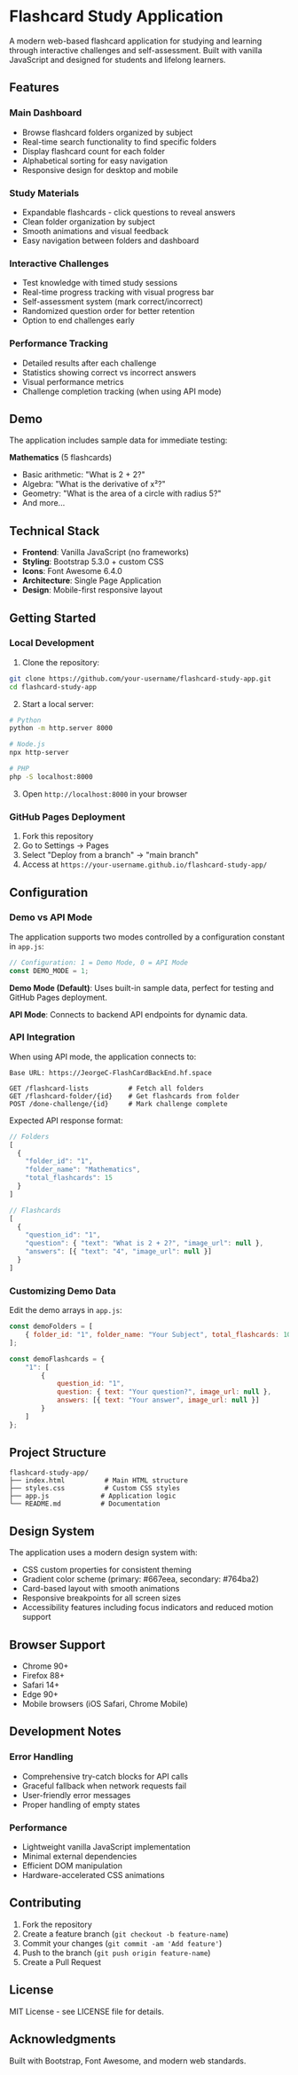 # Flashcard Study Application

A modern web-based flashcard application for studying and learning through interactive challenges and self-assessment. Built with vanilla JavaScript and designed for students and lifelong learners.

## Features

### Main Dashboard
- Browse flashcard folders organized by subject
- Real-time search functionality to find specific folders
- Display flashcard count for each folder
- Alphabetical sorting for easy navigation
- Responsive design for desktop and mobile

### Study Materials
- Expandable flashcards - click questions to reveal answers
- Clean folder organization by subject
- Smooth animations and visual feedback
- Easy navigation between folders and dashboard

### Interactive Challenges
- Test knowledge with timed study sessions
- Real-time progress tracking with visual progress bar
- Self-assessment system (mark correct/incorrect)
- Randomized question order for better retention
- Option to end challenges early

### Performance Tracking
- Detailed results after each challenge
- Statistics showing correct vs incorrect answers
- Visual performance metrics
- Challenge completion tracking (when using API mode)

## Demo

The application includes sample data for immediate testing:

**Mathematics** (5 flashcards)
- Basic arithmetic: "What is 2 + 2?"
- Algebra: "What is the derivative of x²?"
- Geometry: "What is the area of a circle with radius 5?"
- And more...

## Technical Stack

- **Frontend**: Vanilla JavaScript (no frameworks)
- **Styling**: Bootstrap 5.3.0 + custom CSS
- **Icons**: Font Awesome 6.4.0
- **Architecture**: Single Page Application
- **Design**: Mobile-first responsive layout

## Getting Started

### Local Development

1. Clone the repository:
```bash
git clone https://github.com/your-username/flashcard-study-app.git
cd flashcard-study-app
```

2. Start a local server:
```bash
# Python
python -m http.server 8000

# Node.js
npx http-server

# PHP
php -S localhost:8000
```

3. Open `http://localhost:8000` in your browser

### GitHub Pages Deployment

1. Fork this repository
2. Go to Settings → Pages
3. Select "Deploy from a branch" → "main branch"
4. Access at `https://your-username.github.io/flashcard-study-app/`

## Configuration

### Demo vs API Mode

The application supports two modes controlled by a configuration constant in `app.js`:

```javascript
// Configuration: 1 = Demo Mode, 0 = API Mode
const DEMO_MODE = 1;
```

**Demo Mode (Default)**: Uses built-in sample data, perfect for testing and GitHub Pages deployment.

**API Mode**: Connects to backend API endpoints for dynamic data.

### API Integration

When using API mode, the application connects to:

```
Base URL: https://JeorgeC-FlashCardBackEnd.hf.space

GET /flashcard-lists          # Fetch all folders
GET /flashcard-folder/{id}    # Get flashcards from folder
POST /done-challenge/{id}     # Mark challenge complete
```

Expected API response format:
```javascript
// Folders
[
  {
    "folder_id": "1",
    "folder_name": "Mathematics", 
    "total_flashcards": 15
  }
]

// Flashcards
[
  {
    "question_id": "1",
    "question": { "text": "What is 2 + 2?", "image_url": null },
    "answers": [{ "text": "4", "image_url": null }]
  }
]
```

### Customizing Demo Data

Edit the demo arrays in `app.js`:

```javascript
const demoFolders = [
    { folder_id: "1", folder_name: "Your Subject", total_flashcards: 10 }
];

const demoFlashcards = {
    "1": [
        { 
            question_id: "1", 
            question: { text: "Your question?", image_url: null }, 
            answers: [{ text: "Your answer", image_url: null }] 
        }
    ]
};
```

## Project Structure

```
flashcard-study-app/
├── index.html          # Main HTML structure
├── styles.css          # Custom CSS styles
├── app.js             # Application logic
└── README.md          # Documentation
```

## Design System

The application uses a modern design system with:

- CSS custom properties for consistent theming
- Gradient color scheme (primary: #667eea, secondary: #764ba2)
- Card-based layout with smooth animations
- Responsive breakpoints for all screen sizes
- Accessibility features including focus indicators and reduced motion support

## Browser Support

- Chrome 90+
- Firefox 88+
- Safari 14+
- Edge 90+
- Mobile browsers (iOS Safari, Chrome Mobile)

## Development Notes

### Error Handling
- Comprehensive try-catch blocks for API calls
- Graceful fallback when network requests fail
- User-friendly error messages
- Proper handling of empty states

### Performance
- Lightweight vanilla JavaScript implementation
- Minimal external dependencies
- Efficient DOM manipulation
- Hardware-accelerated CSS animations

## Contributing

1. Fork the repository
2. Create a feature branch (`git checkout -b feature-name`)
3. Commit your changes (`git commit -am 'Add feature'`)
4. Push to the branch (`git push origin feature-name`)
5. Create a Pull Request

## License

MIT License - see LICENSE file for details.

## Acknowledgments

Built with Bootstrap, Font Awesome, and modern web standards.